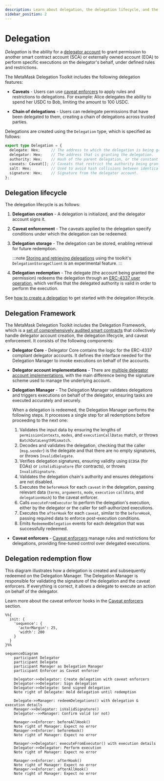 ```yaml
---
description: Learn about delegation, the delegation lifecycle, and the Delegation Framework.
sidebar_position: 2
---
```


# Delegation

*Delegation* is the ability for a [delegator account](delegator-accounts.md) to grant permission to another smart contract account (SCA)
or externally owned account (EOA) to perform specific executions on the delegator's behalf, under defined rules and restrictions.

The MetaMask Delegation Toolkit includes the following delegation features:

- **Caveats** - Users can use [caveat enforcers](caveat-enforcers.md) to apply rules and restrictions to delegations.
  For example: Alice delegates the ability to spend her USDC to Bob, limiting the amount to 100 USDC.

- **Chain of delegations** - Users can redelegate permissions that have been delegated to them, creating a chain of delegations across trusted parties.

Delegations are created using the `Delegation` type, which is specified as follows:

```typescript
export type Delegation = {
  delegate: Hex;     // The address to which the delegation is being granted.
  delegator: Hex;    // The address that is granting the delegation.
  authority: Hex;    // Hash of the parent delegation, or the constant ROOT_AUTHORITY.
  caveats: Caveat[]; // Caveats that restrict the authority being granted.
  salt: Hex;         // Used to avoid hash collisions between identical delegations.
  signature: Hex;    // Signature from the delegator account.
};
```

## Delegation lifecycle

The delegation lifecycle is as follows:

1. **Delegation creation** - A delegation is initialized, and the delegator account signs it.

2. **Caveat enforcement** - The caveats applied to the delegation specify conditions under which
   the delegation can be redeemed.

3. **Delegation storage** - The delegation can be stored, enabling retrieval for future redemption.

    :::note
    [Storing and retrieving delegations](../experimental/store-retrieve-delegations.md) using the toolkit's
    `DelegationStorageClient` is an experimental feature.
    :::

4. **Delegation redemption** - The delegate (the account being granted the permission) redeems the
   delegation through an [ERC-4337 user operation](delegator-accounts.md#account-abstraction-erc-4337),
   which verifies that the delegated authority is valid in order to perform the execution.

See [how to create a delegation](../how-to/create-delegation/index.md) to get started with the
delegation lifecycle.

## Delegation Framework

The MetaMask Delegation Toolkit includes the Delegation Framework, which is a
[set of comprehensively audited smart contracts](https://github.com/MetaMask/delegation-framework) that
collectively handle delegator account creation, the delegation lifecycle,
and caveat enforcement.
It consists of the following components:

- **Delegator Core** - Delegator Core contains the logic for the ERC-4337 compliant delegator accounts.
  It defines the interface needed for the Delegation Manager to invoke executions on behalf of the accounts.

- **Delegator account implementations** - There are [multiple delegator account implementations](delegator-accounts.md#delegator-account-types),
  with the main difference being the signature scheme used to manage the underlying account.

- **Delegation Manager** - The Delegation Manager validates delegations and triggers executions
  on behalf of the delegator, ensuring tasks are executed accurately and securely.

  When a delegation is redeemed, the Delegation Manager performs the following steps.
  It processes a single step for all redemptions before proceeding to the next one:
  
  1. Validates the input data by ensuring the lengths of `permissionContexts`, `modes`, and
     `executionCallDatas` match, or throws `BatchDataLengthMismatch`.
	2. Decodes and validates the delegation, checking that the caller (`msg.sender`) is the delegate
     and that there are no empty signatures, or throws `InvalidDelegate`.
	3. Verifies delegation signatures, ensuring validity using `ECDSA` (for EOAs) or
     `isValidSignature` (for contracts), or throws `InvalidSignature`.
	4. Validates the delegation chain's authority and ensures delegations are not disabled.
	5. Executes the `beforeHook` for each `caveat` in the delegation, passing relevant data (`terms`,
     `arguments`, `mode`, `execution` `calldata`, and `delegationHash`) to the caveat enforcer.
	6. Calls `executeFromExecutor` to perform the delegation's execution, either by the delegator or
     the caller for self-authorized executions.
	7. Executes the `afterHook` for each `caveat`, similar to the `beforeHook`, passing required data
     to enforce post-execution conditions.
	8. Emits `RedeemedDelegation` events for each delegation that was successfully redeemed.

- **Caveat enforcers** - [Caveat enforcers](caveat-enforcers.md) manage rules and restrictions for delegations,
  providing fine-tuned control over delegated executions.

## Delegation redemption flow

This diagram illustrates how a delegation is created and subsequently redeemed on the Delegation Manager.
The Delegation Manager is responsible for validating the signature of the delegation and the caveat enforcers.
If everything is correct, it allows a delegate to execute an action on behalf of the delegator.

Learn more about the caveat enforcer hooks in the [Caveat enforcers](caveat-enforcers.md) section.

```mermaid
%%{
  init: {
    'sequence': {
      'actorMargin': 25,
      'width': 200
    }
  }
}%%

sequenceDiagram
    participant Delegator
    participant Delegate
    participant Manager as Delegation Manager
    participant Enforcer as Caveat enforcer

    Delegator->>Delegator: Create delegation with caveat enforcers
    Delegator->>Delegator: Sign delegation
    Delegator->>Delegate: Send signed delegation
    Note right of Delegate: Hold delegation until redemption

    Delegate->>Manager: redeemDelegations() with delegation & execution details
    Manager->>Delegator: isValidSignature()
    Delegator-->>Manager: Confirm valid (or not)

    Manager->>Enforcer: beforeAllHook()
    Note right of Manager: Expect no error
    Manager->>Enforcer: beforeHook()
    Note right of Manager: Expect no error

    Manager->>Delegator: executeFromExecutor() with execution details
    Delegator->>Delegator: Perform execution
    Note right of Manager: Expect no error

    Manager->>Enforcer: afterHook()
    Note right of Manager: Expect no error
    Manager->>Enforcer: afterAllHook()
    Note right of Manager: Expect no error
```
